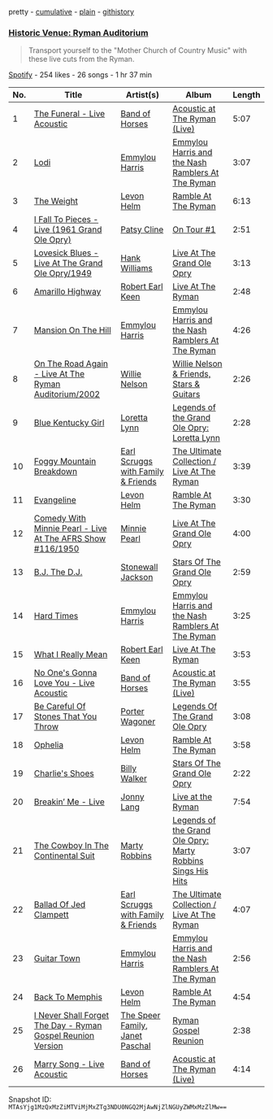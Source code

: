 pretty - [cumulative](/playlists/cumulative/2lOMjzyPMlcIvcaWlaF6MB.md) - [plain](/playlists/plain/2lOMjzyPMlcIvcaWlaF6MB) - [githistory](https://github.githistory.xyz/mackorone/spotify-playlist-archive/blob/main/playlists/plain/2lOMjzyPMlcIvcaWlaF6MB)

### [Historic Venue: Ryman Auditorium](https://open.spotify.com/playlist/2lOMjzyPMlcIvcaWlaF6MB)

> Transport yourself to the "Mother Church of Country Music" with these live cuts from the Ryman.

[Spotify](https://open.spotify.com/user/spotify) - 254 likes - 26 songs - 1 hr 37 min

| No. | Title | Artist(s) | Album | Length |
|---|---|---|---|---|
| 1 | [The Funeral \- Live Acoustic](https://open.spotify.com/track/1jKvrkkZxtQ7ZDiXdITOis) | [Band of Horses](https://open.spotify.com/artist/0OdUWJ0sBjDrqHygGUXeCF) | [Acoustic at The Ryman \(Live\)](https://open.spotify.com/album/6N3W6VPGBBxZcYajhZB75a) | 5:07 |
| 2 | [Lodi](https://open.spotify.com/track/3vYMaekpeUtM6wErEiQ3Ll) | [Emmylou Harris](https://open.spotify.com/artist/5s6TJEuHTr9GR894wc6VfP) | [Emmylou Harris and the Nash Ramblers At The Ryman](https://open.spotify.com/album/2pASqFYsiluKFC5coxpxXS) | 3:07 |
| 3 | [The Weight](https://open.spotify.com/track/1VbEG8zesIDT7XDSORajV7) | [Levon Helm](https://open.spotify.com/artist/1PWHsS9haruM3AEebZuGs9) | [Ramble At The Ryman](https://open.spotify.com/album/4DVPUmjai3V6TkDUm9GDYB) | 6:13 |
| 4 | [I Fall To Pieces \- Live \(1961 Grand Ole Opry\)](https://open.spotify.com/track/3jgjg87yLGjhpX8veyi6Pf) | [Patsy Cline](https://open.spotify.com/artist/7dNsHhGeGU5MV01r06O8gK) | [On Tour \#1](https://open.spotify.com/album/67Q9s9JKfLkBtJbg3oAuc0) | 2:51 |
| 5 | [Lovesick Blues \- Live At The Grand Ole Opry/1949](https://open.spotify.com/track/1hrS9xU1Mu314GhPOKapaX) | [Hank Williams](https://open.spotify.com/artist/1FClsNYBUoNFtGgzeG74dW) | [Live At The Grand Ole Opry](https://open.spotify.com/album/31NcTIaL6bG443JSQbiY5R) | 3:13 |
| 6 | [Amarillo Highway](https://open.spotify.com/track/6v20IZZe5cpVTa0Wr4viAI) | [Robert Earl Keen](https://open.spotify.com/artist/1jjpkAHC8bd9fRFfgKyYLP) | [Live At The Ryman](https://open.spotify.com/album/5xjIhDIgeympQE9sY6ycUr) | 2:48 |
| 7 | [Mansion On The Hill](https://open.spotify.com/track/0ujWbQtmi5jVmPAdaqAE9K) | [Emmylou Harris](https://open.spotify.com/artist/5s6TJEuHTr9GR894wc6VfP) | [Emmylou Harris and the Nash Ramblers At The Ryman](https://open.spotify.com/album/2pASqFYsiluKFC5coxpxXS) | 4:26 |
| 8 | [On The Road Again \- Live At The Ryman Auditorium/2002](https://open.spotify.com/track/1WbpJzcP8kTQqG1PFBtNva) | [Willie Nelson](https://open.spotify.com/artist/5W5bDNCqJ1jbCgTxDD0Cb3) | [Willie Nelson & Friends, Stars & Guitars](https://open.spotify.com/album/61IXp6ACQDjl2bRU1dJ6Vy) | 2:26 |
| 9 | [Blue Kentucky Girl](https://open.spotify.com/track/1Xka7EDlLBuCkDzYbIRgsW) | [Loretta Lynn](https://open.spotify.com/artist/1FE0rls8gfQT3laAeRYNgl) | [Legends of the Grand Ole Opry: Loretta Lynn](https://open.spotify.com/album/3fHRR9UMTgDA6X5TspCIcx) | 2:28 |
| 10 | [Foggy Mountain Breakdown](https://open.spotify.com/track/6Ax8QvdD3DZGwiW4GVV3bs) | [Earl Scruggs with Family & Friends](https://open.spotify.com/artist/6xfpPv57MHbo0W3lTVaTKV) | [The Ultimate Collection / Live At The Ryman](https://open.spotify.com/album/3zQhpJr0hnBYyqzeJmxmEb) | 3:39 |
| 11 | [Evangeline](https://open.spotify.com/track/69XS2i8pYO8MqfudPbNdmF) | [Levon Helm](https://open.spotify.com/artist/1PWHsS9haruM3AEebZuGs9) | [Ramble At The Ryman](https://open.spotify.com/album/4DVPUmjai3V6TkDUm9GDYB) | 3:30 |
| 12 | [Comedy With Minnie Pearl \- Live At The AFRS Show \#116/1950](https://open.spotify.com/track/1lK7XeJQmIGGobuz7vE4hd) | [Minnie Pearl](https://open.spotify.com/artist/2n5YPAE6NwFtMdE4cepx3n) | [Live At The Grand Ole Opry](https://open.spotify.com/album/31NcTIaL6bG443JSQbiY5R) | 4:00 |
| 13 | [B.J\. The D.J.](https://open.spotify.com/track/0i56DpoaaddL17NRi7Bakf) | [Stonewall Jackson](https://open.spotify.com/artist/0NqxUSg57tX1o1WG7VU1Vp) | [Stars Of The Grand Ole Opry](https://open.spotify.com/album/1VgMxOLTZZCFIjZNqpljih) | 2:59 |
| 14 | [Hard Times](https://open.spotify.com/track/3BblpAoOLbV6A3mpipAvVJ) | [Emmylou Harris](https://open.spotify.com/artist/5s6TJEuHTr9GR894wc6VfP) | [Emmylou Harris and the Nash Ramblers At The Ryman](https://open.spotify.com/album/2pASqFYsiluKFC5coxpxXS) | 3:25 |
| 15 | [What I Really Mean](https://open.spotify.com/track/0iRvXVZ16aiu9v2dg8bkwe) | [Robert Earl Keen](https://open.spotify.com/artist/1jjpkAHC8bd9fRFfgKyYLP) | [Live At The Ryman](https://open.spotify.com/album/5xjIhDIgeympQE9sY6ycUr) | 3:53 |
| 16 | [No One's Gonna Love You \- Live Acoustic](https://open.spotify.com/track/2eoVXXCe2Uryug9QiXH0RI) | [Band of Horses](https://open.spotify.com/artist/0OdUWJ0sBjDrqHygGUXeCF) | [Acoustic at The Ryman \(Live\)](https://open.spotify.com/album/6N3W6VPGBBxZcYajhZB75a) | 3:55 |
| 17 | [Be Careful Of Stones That You Throw](https://open.spotify.com/track/6dLf1lqVH8gdRPypkKHJrX) | [Porter Wagoner](https://open.spotify.com/artist/4PcLkq6IefIYiRWLXOfwKA) | [Legends Of The Grand Ole Opry](https://open.spotify.com/album/3anhQH0IAFAHWSVtUWpKph) | 3:08 |
| 18 | [Ophelia](https://open.spotify.com/track/2xlsZNCPLNtGt0QZMn3dGh) | [Levon Helm](https://open.spotify.com/artist/1PWHsS9haruM3AEebZuGs9) | [Ramble At The Ryman](https://open.spotify.com/album/4DVPUmjai3V6TkDUm9GDYB) | 3:58 |
| 19 | [Charlie's Shoes](https://open.spotify.com/track/3gFjLkBHTU0hESknv9WBmO) | [Billy Walker](https://open.spotify.com/artist/0wOnokuOcSoYAUZN6jmpDc) | [Stars Of The Grand Ole Opry](https://open.spotify.com/album/1VgMxOLTZZCFIjZNqpljih) | 2:22 |
| 20 | [Breakin’ Me \- Live](https://open.spotify.com/track/5SvnFIDmtpMXnagk3Kwmq4) | [Jonny Lang](https://open.spotify.com/artist/5rX1EodZfwxmW4fQX2Caot) | [Live at the Ryman](https://open.spotify.com/album/5TX3W2zbb6Vgyl4RZaYGD1) | 7:54 |
| 21 | [The Cowboy In The Continental Suit](https://open.spotify.com/track/5ku5j7ad7iF2pkBZSLvwaP) | [Marty Robbins](https://open.spotify.com/artist/0Xi59sEw38vRvwleSAVqoo) | [Legends of the Grand Ole Opry: Marty Robbins Sings His Hits](https://open.spotify.com/album/7eexZh78EfeyNwC25Nh4Sd) | 3:07 |
| 22 | [Ballad Of Jed Clampett](https://open.spotify.com/track/1HVaZswQYJFgW2ydiATWOx) | [Earl Scruggs with Family & Friends](https://open.spotify.com/artist/6xfpPv57MHbo0W3lTVaTKV) | [The Ultimate Collection / Live At The Ryman](https://open.spotify.com/album/3zQhpJr0hnBYyqzeJmxmEb) | 4:07 |
| 23 | [Guitar Town](https://open.spotify.com/track/38PARxIXyOVV1OX8Im33bF) | [Emmylou Harris](https://open.spotify.com/artist/5s6TJEuHTr9GR894wc6VfP) | [Emmylou Harris and the Nash Ramblers At The Ryman](https://open.spotify.com/album/2pASqFYsiluKFC5coxpxXS) | 2:56 |
| 24 | [Back To Memphis](https://open.spotify.com/track/7bY9afXKNu6jaurg6hRz5t) | [Levon Helm](https://open.spotify.com/artist/1PWHsS9haruM3AEebZuGs9) | [Ramble At The Ryman](https://open.spotify.com/album/4DVPUmjai3V6TkDUm9GDYB) | 4:54 |
| 25 | [I Never Shall Forget The Day \- Ryman Gospel Reunion Version](https://open.spotify.com/track/76rWrw7S1WMugXWOshM85j) | [The Speer Family](https://open.spotify.com/artist/09jjYjayn8aDcjgeKiAn0r), [Janet Paschal](https://open.spotify.com/artist/0zRYgjw7RxECPWbPuMxdFl) | [Ryman Gospel Reunion](https://open.spotify.com/album/16xExsbPMsEYXkte3apJtb) | 2:38 |
| 26 | [Marry Song \- Live Acoustic](https://open.spotify.com/track/0vykpAq2QuuFMzIr776Cno) | [Band of Horses](https://open.spotify.com/artist/0OdUWJ0sBjDrqHygGUXeCF) | [Acoustic at The Ryman \(Live\)](https://open.spotify.com/album/6N3W6VPGBBxZcYajhZB75a) | 4:14 |

Snapshot ID: `MTAsYjg1MzQxMzZiMTViMjMxZTg3NDU0NGQ2MjAwNjZlNGUyZWMxMzZlMw==`